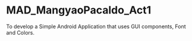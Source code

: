 # MAD_MangyaoPacaldo_Act1
To develop a Simple Android Application that uses GUI components, Font and Colors.
